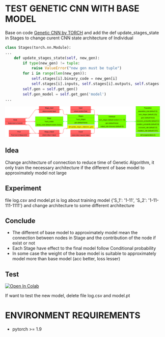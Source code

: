 # TEST GENETIC CNN WITH BASE MODEL

Base on code <a href="https://github.com/H999/GeneticCNN-torch">Genetic CNN by TORCH</a> and add the def update_stages_state in Stages to change curent CNN state architecture of Individual

```python
class Stages(torch.nn.Module):
...
    def update_stages_state(self, new_gen):
        if type(new_gen) != tuple:
            raise ValueError("new gen must be tuple")
        for i in range(len(new_gen)):
            self.stages[i].binary_code = new_gen[i]
            self.stages[i].inputs, self.stages[i].outputs, self.stages[i].separated_connections = Stage.get_nodes_connections(self.num_stages[i], new_gen[i])
        self.gen = self.get_gen()
        self.gen_model = self.get_gen('model')
...
```

<img src="./img/drawio plot code format.drawio.png" title="class format flow"/>

## Idea

Change architecture of connection to reduce time of Genetic Algorithm, it only train the necessary architecture if the different of base model to approximately model not large

## Experiment

file log.csv and model.pt is log about training model {'S_1': '1-11', 'S_2': '1-11-111-1111'} and change architecture to some different architecture

## Conclude

- The different of base model to approximately model mean the connection between nodes in Stage and the contribution of the node if exist or not
- Each Stage have effect to the final model follow Conditional probability
- In some case the weight of the base model is suitable to approximately model more than base model (acc better, loss lesser)

## Test

[![Open In Colab](https://colab.research.google.com/assets/colab-badge.svg)](https://colab.research.google.com/github/H999/GeneticCNN-torch-test-with-base-model/blob/main/test.ipynb)

If want to test the new model, delete file log.csv and model.pt

# ENVIRONMENT REQUIREMENTS

- pytorch >= 1.9


